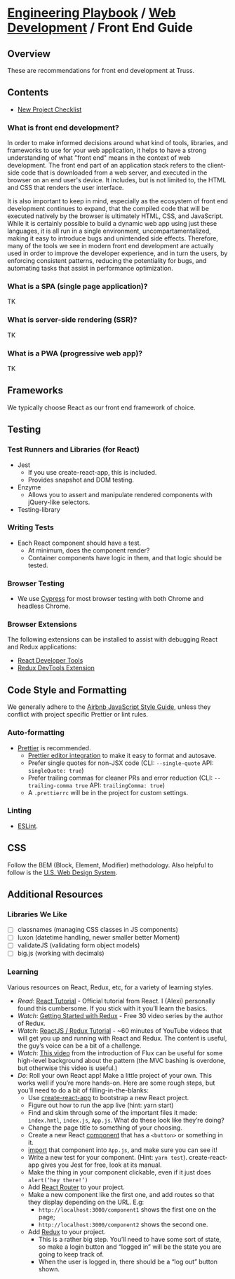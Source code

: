 # [Engineering Playbook](../../README.md) / [Web Development](../README.md) / Front End Guide

## Overview

These are recommendations for front end development at Truss.

## Contents

- [New Project Checklist](checklist.md)

### What is front end development?

In order to make informed decisions around what kind of tools, libraries, and frameworks to use for your web application, it helps to have a strong understanding of what "front end" means in the context of web development. The front end part of an application stack refers to the client-side code that is downloaded from a web server, and executed in the browser on an end user's device. It includes, but is not limited to, the HTML and CSS that renders the user interface.

It is also important to keep in mind, especially as the ecosystem of front end development continues to expand, that the compiled code that will be executed natively by the browser is ultimately HTML, CSS, and JavaScript. While it is certainly possible to build a dynamic web app using just these languages, it is all run in a single environment, uncompartamentalized, making it easy to introduce bugs and unintended side effects. Therefore, many of the tools we see in modern front end development are actually used in order to improve the developer experience, and in turn the users, by enforcing consistent patterns, reducing the potentiality for bugs, and automating tasks that assist in performance optimization.

### What is a SPA (single page application)?

TK

### What is server-side rendering (SSR)?

TK

### What is a PWA (progressive web app)?

TK

## Frameworks

We typically choose React as our front end framework of choice.

## Testing

### Test Runners and Libraries (for React)

- Jest
  - If you use create-react-app, this is included.
  - Provides snapshot and DOM testing.
- Enzyme
  - Allows you to assert and manipulate rendered components with jQuery-like selectors.
- Testing-library

### Writing Tests

- Each React component should have a test.
  - At minimum, does the component render?
  - Container components have logic in them, and that logic should be tested.

### Browser Testing

- We use [Cypress](https://www.cypress.io) for most browser testing with both Chrome and headless Chrome.

### Browser Extensions

The following extensions can be installed to assist with debugging React and Redux applications:

- [React Developer Tools](https://github.com/facebook/react-devtools#installation)
- [Redux DevTools Extension](http://extension.remotedev.io/#redux-devtools-extension)

## Code Style and Formatting

We generally adhere to the [Airbnb JavaScript Style Guide](https://github.com/airbnb/javascript), unless they conflict with project specific Prettier or lint rules.

### Auto-formatting

- [Prettier](https://prettier.io) is recommended.
  - [Prettier editor integration](https://prettier.io/docs/en/editors.html) to make it easy to format and autosave.
  - Prefer single quotes for non-JSX code (CLI: `--single-quote` API: `singleQuote: true`)
  - Prefer trailing commas for cleaner PRs and error reduction (CLI: `--trailing-comma true` API: `trailingComma: true`)
  - A `.prettierrc` will be in the project for custom settings.

### Linting

- [ESLint](https://eslint.org).

## CSS

Follow the BEM (Block, Element, Modifier) methodology. Also helpful to follow is the [U.S. Web Design System](https://designsystem.digital.gov/components/).

## Additional Resources

### Libraries We Like

- [ ] classnames (managing CSS classes in JS components)
- [ ] luxon (datetime handling, newer smaller better Moment)
- [ ] validateJS (validating form object models)
- [ ] big.js (working with decimals)

### Learning

Various resources on React, Redux, etc, for a variety of learning styles.

- _Read_: [React Tutorial](https://reactjs.org/tutorial/tutorial.html) - Official tutorial from React. I (Alexi) personally found this cumbersome. If you stick with it you’ll learn the basics.
- _Watch_: [Getting Started with Redux](https://egghead.io/courses/getting-started-with-redux) - Free 30 video series by the author of Redux.
- _Watch_: [ReactJS / Redux Tutorial](https://www.youtube.com/playlist?list=PL55RiY5tL51rrC3sh8qLiYHqUV3twEYU_) - ~60 minutes of YouTube videos that will get you up and running with React and Redux. The content is useful, the guy’s voice can be a bit of a challenge.
- _Watch_: [This video](https://www.youtube.com/watch?list=PLb0IAmt7-GS188xDYE-u1ShQmFFGbrk0v&v=nYkdrAPrdcw) from the introduction of Flux can be useful for some high-level background about the pattern (the MVC bashing is overdone, but otherwise this video is useful.)
- _Do_: Roll your own React app! Make a little project of your own. This works well if you’re more hands-on. Here are some rough steps, but you’ll need to do a bit of filling-in-the-blanks:
  - Use [create-react-app](https://github.com/facebookincubator/create-react-app) to bootstrap a new React project.
  - Figure out how to run the app live (hint: yarn start)
  - Find and skim through some of the important files it made: `index.hmtl`, `index.js`, `App.js`. What do these look like they’re doing?
  - Change the page title to something of your choosing.
  - Create a new React [component](https://reactjs.org/docs/react-component.html) that has a `<button>` or something in it.
  - [import](https://developer.mozilla.org/en-US/docs/Web/JavaScript/Reference/Statements/import) that component into `App.js`, and make sure you can see it!
  - Write a new test for your component. (Hint: `yarn test`). create-react-app gives you Jest for free, look at its manual.
  - Make the thing in your component clickable, even if it just does `alert(‘hey there!’)`
  - Add [React Router](https://github.com/ReactTraining/react-router) to your project.
  - Make a new component like the first one, and add routes so that they display depending on the URL. E.g:
    - `http://localhost:3000/component1` shows the first one on the page;
    - `http://localhost:3000/component2` shows the second one.
  - Add [Redux](https://redux.js.org/) to your project.
    - This is a rather big step. You’ll need to have some sort of state, so make a login button and “logged in” will be the state you are going to keep track of.
    - When the user is logged in, there should be a “log out” button shown.
